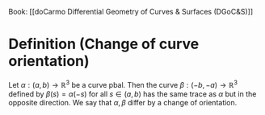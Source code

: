 Book: [[doCarmo Differential Geometry of Curves & Surfaces (DGoC&S)]]
# Definition (Change of curve orientation)
Let $\alpha:(a,b)\to \mathbb{R}^{3}$ be a curve pbal.
Then the curve $\beta:(-b,-a)\to \mathbb{R}^{3}$ defined by $\beta(s)=\alpha(-s)$ for all $s\in (a,b)$ has the same trace as $\alpha$ but in the opposite direction.
We say that $\alpha,\beta$ differ by a change of orientation.